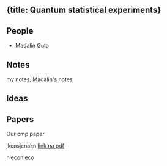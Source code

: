 {title: Quantum statistical experiments}
---


## People

* Madalin Guta

## Notes

my notes, Madalin's notes

## Ideas

## Papers

Our cmp paper


jkcnsjcnakn [link na pdf](/static/pdf/nejake.pdf)

nieconieco
